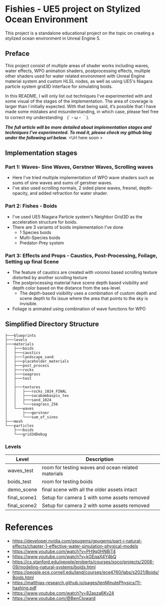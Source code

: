 # Fishies - UE5 project on Stylized Ocean Environment 

This project is a standalone educational project on the topic on creating a stylized ocean environment in Unreal Engine 5. 

## Preface 
This project consist of multiple areas of shader works including waves, water effects, WPO animation shaders, postprocessing effects, multiple other shaders used for water related environment with Unreal Engine material system and custom HLSL nodes, as well as using UE5's Niagara particle system grid3D interface for simulating boids.

In this README, I will only list out techniques I've experimented with and some visual of the stages of the implementation.
The area of coverage is larger than I initially expected. With that being said, it’s possible that I have made some mistakes and misunderstanding, in which case, please feel free to correct my understanding　(´・ω・｀).

***The full article will be more detailed about implementation stages and techniques I've experimented. To read it, please check my github blog under the following url below.***
\<Url here soon \>

## Implementation stages 
### Part 1: Waves- Sine Waves, Gerstner Waves, Scrolling waves
- Here I've tried multiple implementation of WPO wave shaders such as sums of sine waves and sums of gerstner waves.
- I've also used scrolling normals, 2 sided plane waves, fresnel, depth-opacity, and added refraction for water shader.

### Part 2: Fishes - Boids
- I've used UE5 Niagara Particle system's Neighbor Grid3D as the acceleration structure for boids. 
- There are 3 variants of boids implementation I've done
  - 1 Species boids
  - Multi-Species boids
  - Predator-Prey system

### Part 3: Effects and Props - Caustics, Post-Processing, Foilage, Setting up final Scene
- The feature of caustics are created with voronoi based scrolling texture distorted by another scrolling texture
- The postprocessing material have scene depth based visibility and depth color based on the distance from the sea-level. 
  - The depth-based visibility uses a combination of custom depth and scene depth to fix issue where the area that points to the sky is invisible. 
- Foliage is animated using combination of wave functions for WPO 

## Simplified Directory Structure

```
├───blueprints
├───levels
├───materials
│   ├───boids
│   ├───caustics
│   ├───landscape_sand
│   ├───placeholder_materials
│   ├───post_process
│   ├───rocks
│   ├───seagrass
│   ├───test
│   │
│   ├───textures
│   │   ├───rocks_1024_FINAL
│   │   ├───sacabambaspis_tex
│   │   ├───sand_1024
│   │   └───seagrass_256
│   └───waves
│       ├───gerstner
│       └───sum_of_sines
├───mesh
└───particles
    ├───boids
    └───grid3dDebug
```

### Levels
| Level | Description | 
| ----- | ----- | 
| waves_test | room for testing waves and ocean related materials |
| boids_test | room for testing boids | 
| demo_scene | final scene with all the older assets intact |
| final_scene1 | Setup for camera 1 with some assets removed | 
| final_scene2 | Setup for camera 2 with some assets removed| 


# References
- https://developer.nvidia.com/gpugems/gpugems/part-i-natural-effects/chapter-1-effective-water-simulation-physical-models
- https://www.youtube.com/watch?v=PH9q0HNBjT4
- https://www.youtube.com/watch?v=kGEqaX4Y4bQ
- https://cs.stanford.edu/people/eroberts/courses/soco/projects/2008-09/modeling-natural-systems/boids.html
- https://people.ece.cornell.edu/land/courses/ece4760/labs/s2021/Boids/Boids.html
- https://matthias-research.github.io/pages/tenMinutePhysics/11-hashing.pdf
- https://www.youtube.com/watch?v=82asza6Kv24
- https://www.youtube.com/@BenCloward